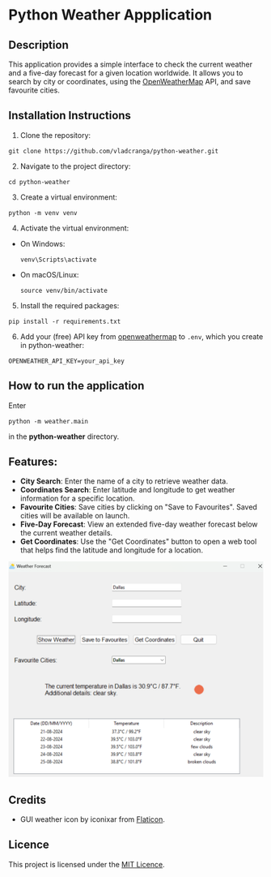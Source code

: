 # Python Weather Appplication

## Description

This application provides a simple interface to check the current weather and a five-day forecast for a given location worldwide. It allows you to search by city or coordinates, using the [OpenWeatherMap](https://openweathermap.org) API, and save favourite cities. 

## Installation Instructions

1. Clone the repository:
```
git clone https://github.com/vladcranga/python-weather.git
```

2. Navigate to the project directory:
```
cd python-weather
```

3. Create a virtual environment:
```
python -m venv venv
```

4. Activate the virtual environment:
- On Windows:
  ```
  venv\Scripts\activate
  ```
- On macOS/Linux:
  ```
  source venv/bin/activate
  ```

5. Install the required packages:
```
pip install -r requirements.txt
```

6. Add your (free) API key from [openweathermap](https://openweathermap.org) to `.env`, which you create in python-weather:
```
OPENWEATHER_API_KEY=your_api_key
```

## How to run the application
Enter 
```
python -m weather.main
```
in the **python-weather** directory.

## Features:
- **City Search**: Enter the name of a city to retrieve weather data.
- **Coordinates Search**: Enter latitude and longitude to get weather information for a specific location.
- **Favourite Cities**: Save cities by clicking on "Save to Favourites". Saved cities will be available on launch.
- **Five-Day Forecast**: View an extended five-day weather forecast below the current weather details.
- **Get Coordinates**: Use the "Get Coordinates" button to open a web tool that helps find the latitude and longitude for a location.

![example picture](example.png)

## Credits

- GUI weather icon by iconixar from [Flaticon](https://www.flaticon.com/free-icons/weather).

## Licence

This project is licensed under the [MIT Licence](https://opensource.org/license/MIT).

